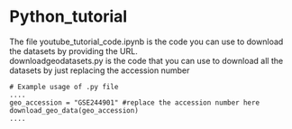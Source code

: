 # Python_tutorial

The file youtube_tutorial_code.ipynb is the code you can use to download the datasets by providing the URL.<br>
downloadgeodatasets.py is the code that you can use to download all the datasets by just replacing the accession number<br>
```
# Example usage of .py file
....
geo_accession = "GSE244901" #replace the accession number here
download_geo_data(geo_accession)
....
```

